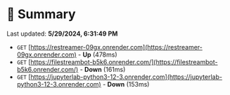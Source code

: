 # 📖 Summary
Last updated: **5/29/2024, 6:31:49 PM**

- `GET` [https://restreamer-09gx.onrender.com](https://restreamer-09gx.onrender.com) - **Up** (478ms)
- `GET` [https://filestreambot-b5k6.onrender.com/](https://filestreambot-b5k6.onrender.com/) - **Down** (161ms)
- `GET` [https://jupyterlab-python3-12-3.onrender.com](https://jupyterlab-python3-12-3.onrender.com) - **Down** (153ms)
